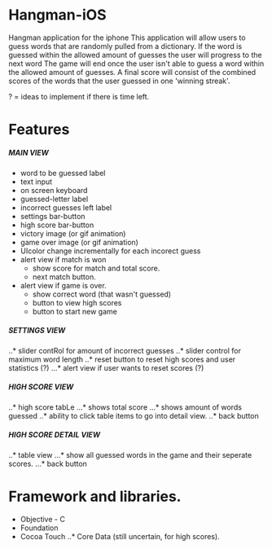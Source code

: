 Hangman-iOS
===========

Hangman application for the iphone
This application will allow users to guess words that are randomly pulled from a dictionary. 
If the word is guessed within the allowed amount of guesses the user will progress to the next word
The game will end once the user isn't able to guess a word within the allowed amount of guesses.
A final score will consist of the combined scores of the words that the user guessed in one 'winning streak'.


? = ideas to implement if there is time left.

Features
===========

##### MAIN VIEW
- word to be guessed label
- text input
- on screen keyboard
- guessed-letter label
- incorrect guesses left label
- settings bar-button
- high score bar-button
- victory image (or gif animation)
- game over image (or gif animation)
- UIcolor change incrementally for each incorect guess 
- alert view if match is won
    - show score for match and total score.
    - next match button.
- alert view if game is over.
    - show correct word (that wasn't guessed)
    - button to view high scores
    - button to start new game

##### SETTINGS VIEW
..* slider contRol for amount of incorrect guesses
..* slider control for maximum word length
..* reset button to reset high scores and user statistics (?)
...* alert view if user wants to reset scores  (?)

##### HIGH SCORE VIEW
..* high score tabLe
...* shows total score
...* shows amount of words guessed
..* ability to click table items to go into detail view.
..* back button

##### HIGH SCORE DETAIL VIEW
..* table view
...* show all guessed words in the game and their seperate scores.
...* back button


Framework and libraries.
===========
- Objective - C
- Foundation
- Cocoa Touch
..* Core Data (still uncertain, for high scores).
